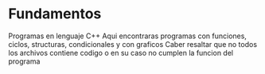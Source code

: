 # Fundamentos
Programas en lenguaje C++
Aqui encontraras programas con funciones, ciclos, structuras, condicionales y con graficos
Caber resaltar que no todos los archivos contiene codigo o en su caso no cumplen la funcion del programa
